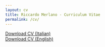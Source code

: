 ```yaml
---
layout: cv
title: Riccardo Merlano - Curriculum Vitae
permalink: /cv/
---
```


<div>
    <a href="/assets/docs/CV2025.pdf" class="btn btn-primary" role="button">Download CV (Italian)</a>
    <br>
    <a href="/assets/docs/CV2025_eng.pdf" class="btn btn-secondary" role="button">Download CV (English)</a>
</div>
